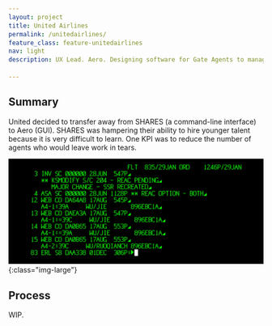 ```yaml
---
layout: project
title: United Airlines
permalink: /unitedairlines/
feature_class: feature-unitedairlines
nav: light
description: UX Lead. Aero. Designing software for Gate Agents to manage flights worldwide.

---
```


## Summary

United decided to transfer away from SHARES (a command-line interface) to Aero (GUI). SHARES was hampering their ability to hire younger talent because it is very difficult to learn. One KPI was to reduce the number of agents who would leave work in tears.

![SHARES interface](/assets/images/projects/unitedairlines-shares.jpg){:class="img-large"}

## Process

WIP.
